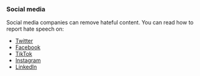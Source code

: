 ###  Social media

Social media companies can remove hateful content. You can read how to report
hate speech on:

  * [ Twitter ](https://help.twitter.com/en/safety-and-security/report-abusive-behavior)
  * [ Facebook ](https://www.facebook.com/help/212722115425932)
  * [ TikTok ](https://support.tiktok.com/en/safety-hc/report-a-problem/report-a-video)
  * [ Instagram ](https://help.instagram.com/443165679053819)
  * [ LinkedIn ](https://www.linkedin.com/help/linkedin/answer/37822/recognize-and-report-spam-inappropriate-and-abusive-content?lang=en)
